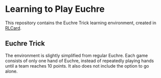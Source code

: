 # Learning to Play Euchre

This repository contains the Euchre Trick learning environment, created in [RLCard](https://github.com/datamllab/rlcard). 

## Euchre Trick

The environment is slightly simplified from regular Euchre. Each game consists of only one hand of Euchre, instead of repeatedly playing hands until a team reaches 10 points. It also does not include the option to go alone. 